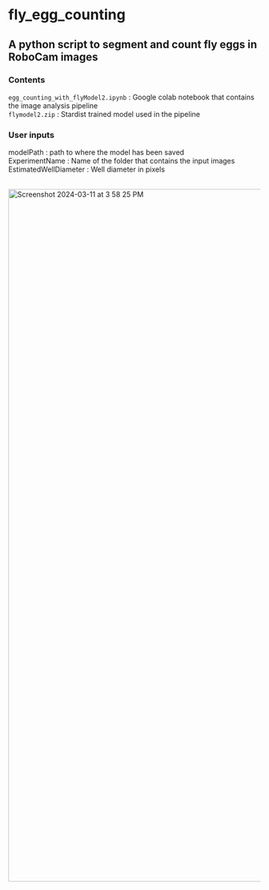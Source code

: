 # fly_egg_counting

## A python script to segment and count fly eggs in RoboCam images

### Contents
`egg_counting_with_flyModel2.ipynb` : Google colab notebook that contains the image analysis pipeline <br>
`flymodel2.zip` : Stardist trained model used in the pipeline

### User inputs

modelPath : path to where the model has been saved <br>
ExperimentName : Name of the folder that contains the input images <br>
EstimatedWellDiameter : Well diameter in pixels <br><br>


<img width="1382" alt="Screenshot 2024-03-11 at 3 58 25 PM" src="https://github.com/okeashwini/fly_egg_counting/assets/26334605/2280b3ae-2465-4efc-a2e0-395ea7501e7d">
